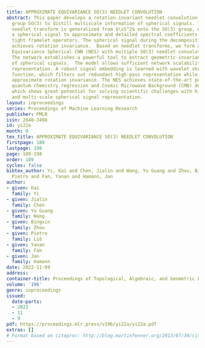 ```yaml
---
title: APPROXIMATE EQUIVARIANCE SO(3) NEEDLET CONVOLUTION
abstract: This paper develops a rotation-invariant needlet convolution for rotation
  group SO(3) to distill multiscale information of spherical signals. The spherical
  needlet transform is generalized from $\sS^2$ onto the SO(3) group, which decomposes
  a spherical signal to approximate and detailed spectral coefficients by a set of
  tight framelet operators. The spherical signal during the decomposition and reconstruction
  achieves rotation invariance.  Based on needlet transforms, we form a Needlet approximate
  Equivariance Spherical CNN (NES) with multiple SO(3) needlet convolutional layers.
  The network establishes a powerful tool to extract geometric-invariant features
  of spherical signals.  The model allows sufficient network scalability with multi-resolution
  representation. A robust signal embedding is learned with wavelet shrinkage activation
  function, which filters out redundant high-pass representation while maintaining
  approximate rotation invariance. The NES achieves state-of-the-art performance for
  quantum chemistry regression and Cosmic Microwave Background (CMB) delensing reconstruction,
  which shows great potential for solving scientific challenges with high-resolution
  and multi-scale spherical signal representation.
layout: inproceedings
series: Proceedings of Machine Learning Research
publisher: PMLR
issn: 2640-3498
id: yi22a
month: 0
tex_title: APPROXIMATE EQUIVARIANCE SO(3) NEEDLET CONVOLUTION
firstpage: 189
lastpage: 198
page: 189-198
order: 189
cycles: false
bibtex_author: Yi, Kai and Chen, Jialin and Wang, Yu Guang and Zhou, Bingxin and Li\`{o},
  Pietro and Fan, Yanan and Hamann, Jan
author:
- given: Kai
  family: Yi
- given: Jialin
  family: Chen
- given: Yu Guang
  family: Wang
- given: Bingxin
  family: Zhou
- given: Pietro
  family: Liò
- given: Yanan
  family: Fan
- given: Jan
  family: Hamann
date: 2022-11-09
address:
container-title: Proceedings of Topological, Algebraic, and Geometric Learning 2022
volume: '196'
genre: inproceedings
issued:
  date-parts:
  - 2022
  - 11
  - 9
pdf: https://proceedings.mlr.press/v196/yi22a/yi22a.pdf
extras: []
# Format based on citeproc: http://blog.martinfenner.org/2013/07/30/citeproc-yaml-for-bibliographies/
---
```

